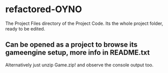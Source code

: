 # refactored-OYNO
The Project Files directory of the Project Code.
Its the whole project folder, ready to be edited.

## Can be opened as a project to browse its gameengine setup, more info in README.txt

Alternatively just unzip Game.zip! and observe the console output too.
